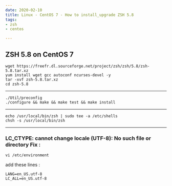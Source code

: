 ```yaml
---
date: 2020-02-10
title: Linux - CentOS 7 - How to install_upgrade ZSH 5.8
tags:
- zsh
- centos

---
```

## ZSH 5.8 on CentOS 7

```
wget https://freefr.dl.sourceforge.net/project/zsh/zsh/5.8/zsh-5.8.tar.xz
yum install wget gcc autoconf ncurses-devel -y
tar -xvf zsh-5.8.tar.xz
cd zsh-5.8
```

---------------------------------------------

```
./Util/preconfig
./configure && make && make test && make install
```

-------

```
echo /usr/local/bin/zsh | sudo tee -a /etc/shells
chsh -s /usr/local/bin/zsh
```

---------------------------------------------

### LC_CTYPE: cannot change locale (UTF-8): No such file or directory Fix :

```
vi /etc/environment
```

add these lines :

```
LANG=en_US.utf-8
LC_ALL=en_US.utf-8
```